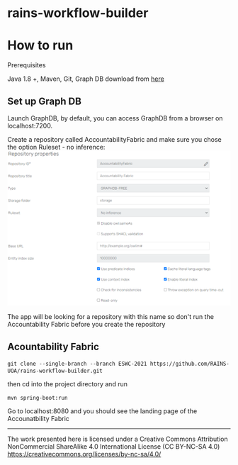 # rains-workflow-builder

# How to run

Prerequisites

Java 1.8 +,
Maven,
Git, 
Graph DB download from <a href="https://graphdb.ontotext.com/">here</a>

## Set up Graph DB
Launch GraphDB, by default, you can access GraphDB from a browser on localhost:7200.

Create a repository called AccountabilityFabric and make sure you chose the option Ruleset - no inference:
![](readmefigures/IC.png)

The app will be looking for a repository with this name so don't run the Accountability Fabric before you create the repository


## Acountability Fabric

````
git clone --single-branch --branch ESWC-2021 https://github.com/RAINS-UOA/rains-workflow-builder.git
````

then cd into the project directory and run 

````
mvn spring-boot:run
````

Go to localhost:8080 and you should see the landing page of the Accounatbility Fabric

---
The work presented here is licensed under a Creative Commons Attribution NonCommercial ShareAlike 4.0 International License (CC BY-NC-SA 4.0) https://creativecommons.org/licenses/by-nc-sa/4.0/
